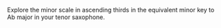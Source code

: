 Explore the minor scale in ascending thirds in the equivalent minor key to Ab major in your tenor saxophone.